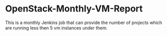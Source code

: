 # OpenStack-Monthly-VM-Report
This is a monthly Jenkins job that can provide the number of projects which are running less then 5 vm instances under them.

